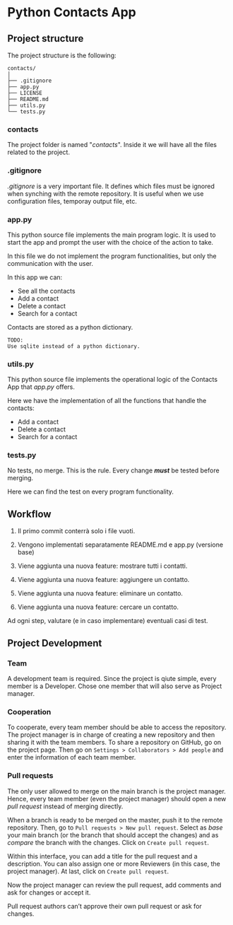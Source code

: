 # Python Contacts App

## Project structure

The project structure is the following:

```
contacts/
│
├── .gitignore
├── app.py
├── LICENSE
├── README.md
├── utils.py
└── tests.py
```

### contacts

The project folder is named "*contacts*". Inside it we will have all the files related to the project.

### .gitignore

*.gitignore* is a very important file. It defines which files must be ignored when synching with the remote repository. It is useful when we use configuration files, temporay output file, etc.

### app.py

This python source file implements the main program logic. It is used to start the app and prompt the user with the choice of the action to take.

In this file we do not implement the program functionalities, but only the communication with the user.

In this app we can:
- See all the contacts
- Add a contact
- Delete a contact
- Search for a contact

Contacts are stored as a python dictionary.

```
TODO:
Use sqlite instead of a python dictionary.
```

### utils.py

This python source file implements the operational logic of the Contacts App that *app.py* offers.

Here we have the implementation of all the functions that handle the contacts:
- Add a contact
- Delete a contact
- Search for a contact

### tests.py

No tests, no merge. This is the rule. Every change **_must_** be tested before merging.

Here we can find the test on every program functionality.

## Workflow

1. Il primo commit conterrà solo i file vuoti.

2. Vengono implementati separatamente README.md e app.py (versione base)

3. Viene aggiunta una nuova feature: mostrare tutti i contatti.

4. Viene aggiunta una nuova feature: aggiungere un contatto.

5. Viene aggiunta una nuova feature: eliminare un contatto.

6. Viene aggiunta una nuova feature: cercare un contatto.

Ad ogni step, valutare (e in caso implementare) eventuali casi di test.

## Project Development

### Team

A development team is required. Since the project is qiute simple, every member is a Developer. Chose one member that will also serve as Project manager. 

### Cooperation

To cooperate, every team member should be able to access the repository. The project manager is in charge of creating a new repository and then sharing it with the team members. To share a repository on GitHub, go on the project page. Then go on `Settings > Collaborators > Add people` and enter the information of each team member.

### Pull requests

The only user allowed to merge on the main branch is the project manager. Hence, every team member (even the project manager) should open a new *pull request* instead of merging directly.

When a branch is ready to be merged on the master, push it to the remote repository. Then, go to `Pull requests > New pull request`. Select as *base* your main branch (or the branch that should accept the changes) and as *compare* the branch with the changes. Click on `Create pull request`. 

Within this interface, you can add a title for the pull request and a description. You can also assign one or more Reviewers (in this case, the project manager). At last, click on `Create pull request`.

Now the project manager can review the pull request, add comments and ask for changes or accept it.

Pull request authors can’t approve their own pull request or ask for changes.

